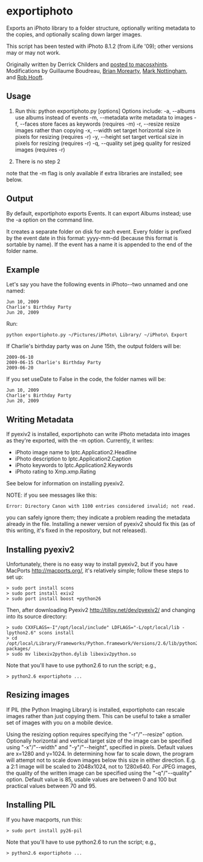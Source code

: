 exportiphoto
============

Exports an iPhoto library to a folder structure, optionally writing
metadata to the copies, and optionally scaling down larger images.

This script has been tested with iPhoto 8.1.2 (from iLife '09); other versions
may or may not work.

Originally written by Derrick Childers and 
[posted to macosxhints](http://www.macosxhints.com/article.php?story=20081108132735425).
Modifications by Guillaume Boudreau, 
[Brian Morearty](http://github.com/BMorearty),
[Mark Nottingham](http://github.com/mnot), and
[Rob Hooft](http://github.com/rwwh).

Usage
-----

1. Run this:
        python exportiphoto.py [options] <iPhoto Library dir> <destination dir>
   Options include:
        -a, --albums    use albums instead of events
        -m, --metadata  write metadata to images
        -f, --faces     store faces as keywords (requires -m)
        -r, --resize    resize images rather than copying
        -x, --width     set target horizontal size in pixels for resizing (requires -r)
        -y, --height    set target vertical size in pixels for resizing (requires -r)
        -q, --quality   set jpeg quality for resized images (requires -r)

2. There is no step 2

note that the -m flag is only available if extra libraries are installed; 
see below.

Output
------

By default, exportiphoto exports Events.  It can export Albums instead; use
the -a option on the command line.

It creates a separate folder on disk for each event.  Every folder is prefixed
by the event date in this format: yyyy-mm-dd (because this format is sortable by name).
If the event has a name it is appended to the end of the folder name.

Example
-------

Let's say you have the following events in iPhoto--two unnamed and one named:

    Jun 10, 2009
    Charlie's Birthday Party
    Jun 20, 2009

Run:

    python exportiphoto.py ~/Pictures/iPhoto\ Library/ ~/iPhoto\ Export

If Charlie's birthday party was on June 15th, the output folders will be:

    2009-06-10
    2009-06-15 Charlie's Birthday Party
    2009-06-20

If you set useDate to False in the code, the folder names will be:

    Jun 10, 2009
    Charlie's Birthday Party
    Jun 20, 2009

Writing Metadata
----------------

If pyexiv2 is installed, exportiphoto can write iPhoto metadata into 
images as they're exported, with the -m option. Currently, it writes:

 - iPhoto image name to Iptc.Application2.Headline
 - iPhoto description to Iptc.Application2.Caption
 - iPhoto keywords to Iptc.Application2.Keywords
 - iPhoto rating to Xmp.xmp.Rating

See below for information on installing pyexiv2.

NOTE: if you see messages like this:

    Error: Directory Canon with 1100 entries considered invalid; not read.
    
you can safely ignore them; they indicate a problem reading the metadata
already in the file. Installing a newer version of pyexiv2 should fix this
(as of this writing, it's fixed in the repository, but not released).

Installing pyexiv2
------------------

Unfortunately, there is no easy way to install pyexiv2, but if you have
MacPorts <http://macports.org/>, it's relatively simple; follow these steps
to set up:

    > sudo port install scons
    > sudo port install exiv2
    > sudo port install boost +python26
    
Then, after downloading Pyexiv2 <http://tilloy.net/dev/pyexiv2/> and changing 
into its source directory:
        
    > sudo CXXFLAGS=-I"/opt/local/include" LDFLAGS="-L/opt/local/lib -lpython2.6" scons install
    > cd /opt/local/Library/Frameworks/Python.framework/Versions/2.6/lib/python2.6/site-packages/
    > sudo mv libexiv2python.dylib libexiv2python.so
    
Note that you'll have to use python2.6 to run the script; e.g.,

    > python2.6 exportiphoto ...
    
Resizing images
---------------

If PIL (the Python Imaging Library) is installed, exportiphoto can 
rescale images rather than just copying them. This can be useful to take a smaller
set of images with you on a mobile device.

Using the resizing option requires specifying the "-r"/"--resize" option. Optionally
horizontal and vertical target size of the image can be specified using "-x"/"--width" 
and "-y"/"--height", specified in pixels. Default values are x=1280 and y=1024. In 
determining how far to scale down, the program will attempt not to scale down images 
below this size in either direction. E.g. a 2:1 image will be scaled to 2048x1024, 
not to 1280x640. For JPEG images, the quality of the written image can be specified 
using the "-q"/"--quality" option. Default value is 85, usable values are between 
0 and 100 but practical values between 70 and 95.

Installing PIL
--------------
If you have macports, run this:

    > sudo port install py26-pil

Note that you'll have to use python2.6 to run the script; e.g.,

    > python2.6 exportiphoto ...


